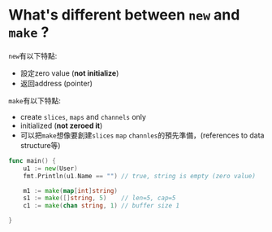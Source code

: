 # What's different between `new` and `make` ?

`new`有以下特點:
- 設定zero value (**not initialize**)
- 返回address (pointer)

`make`有以下特點:
- create `slices`, `maps` and `channels` only
- initialized (**not zeroed it**)
- 可以把`make`想像要創建`slices` `map` `channles`的預先準備，(references to data structure等) 


```go
func main() {
	u1 := new(User)
	fmt.Println(u1.Name == "") // true, string is empty (zero value)

	m1 := make(map[int]string)
	s1 := make([]string, 5)    // len=5, cap=5
	c1 := make(chan string, 1) // buffer size 1

}
```